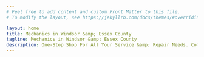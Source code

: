 ```yaml
---
# Feel free to add content and custom Front Matter to this file.
# To modify the layout, see https://jekyllrb.com/docs/themes/#overriding-theme-defaults

layout: home
title: Mechanics in Windsor &amp; Essex County
tagline: Mechanics in Windsor &amp; Essex County
description: One-Stop Shop For All Your Service &amp; Repair Needs. Commercial, Heavy Duty Vehicles, Industrial Sandblasting, Painting, Full-on Fabrication & Vehicle Body Repairs.
---
```

